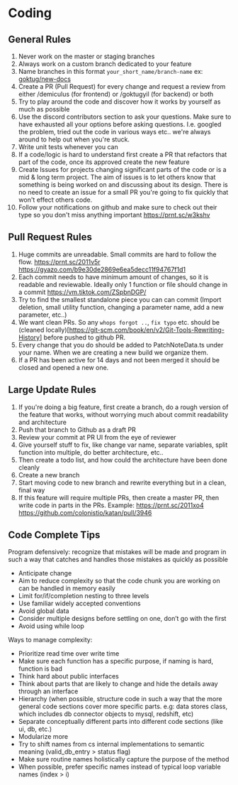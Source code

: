 # Coding

## General Rules

1. Never work on the master or staging branches
2. Always work on a custom branch dedicated to your feature
3. Name branches in this format `your_short_name/branch-name` ex: [goktug/new-docs](https://github.com/colonistio/katan/pull/2877)
4. Create a PR (Pull Request) for every change and request a review from either /demiculus (for frontend) or /goktugyil (for backend) or both
5. Try to play around the code and discover how it works by yourself as much as possible
6. Use the discord contributors section to ask your questions. Make sure to have exhausted all your options before asking questions. I.e. googled the problem, tried out the code in various ways etc.. we're always around to help out when you're stuck.
7. Write unit tests whenever you can
8. If a code/logic is hard to understand first create a PR that refactors that part of the code, once its approved create the new feature
9. Create Issues for projects changing significant parts of the code or is a mid & long term project. The aim of issues is to let others know that something is being worked on and discussing about its design. There is no need to create an issue for a small PR you're going to fix quickly that won't effect others code. 
10. Follow your notifications on github and make sure to check out their type so you don't miss anything important https://prnt.sc/w3kshv

## Pull Request Rules

1. Huge commits are unreadable. Small commits are hard to follow the flow. https://prnt.sc/2011v5r https://gyazo.com/b9e30de2869e6ea5decc11f94767f1d1 
2. Each commit needs to have minimum amount of changes, so it is readable and reviewable. Ideally only 1 function or file should change in a commit https://vm.tiktok.com/ZSpbnDGP/
3. Try to find the smallest standalone piece you can can commit (Import deletion, small utility function, changing a parameter name, add a new parameter, etc..)
4. We want clean PRs. So any `whops forgot ..`, `fix typo` etc. should be (cleaned locally)[https://git-scm.com/book/en/v2/Git-Tools-Rewriting-History] before pushed to github PR. 
5. Every change that you do should be added to PatchNoteData.ts under your name. When we are creating a new build we organize them. 
6. If a PR has been active for 14 days and not been merged it should be closed and opened a new one.

## Large Update Rules

1. If you're doing a big feature, first create a branch, do a rough version of the feature that works, without worrying much about commit readability and architecture
2. Push that branch to Github as a draft PR
3. Review your commit at PR UI from the eye of reviewer 
4. Give yourself stuff to fix, like change var name, separate variables, split function into multiple, do better architecture, etc..
5. Then create a todo list, and how could the architecture have been done cleanly
6. Create a new branch
7. Start moving code to new branch and rewrite everything but in a clean, final way
8. If this feature will require multiple PRs, then create a master PR, then write code in parts in the PRs. Example: https://prnt.sc/2011xo4 https://github.com/colonistio/katan/pull/3946

## Code Complete Tips

Program defensively: recognize that mistakes will be made and program in such a way that catches and handles those mistakes as quickly as possible
- Anticipate change
- Aim to reduce complexity so that the code chunk you are working on can be handled in memory easily 
- Limit for/if/completion nesting to three levels
- Use familiar widely accepted conventions
- Avoid global data
- Consider multiple designs before settling on one, don’t go with the first
- Avoid using while loop

Ways to manage complexity:
- Prioritize read time over write time
- Make sure each function has a specific purpose, if naming is hard, function is bad
- Think hard about public interfaces
- Think about parts that are likely to change and hide the details away through an interface
- Hierarchy (when possible, structure code in such a way that the more general code sections cover more specific parts. e.g: data stores class, which includes db connector objects to mysql, redshift, etc)
- Separate conceptually different parts into different code sections (like ui, db, etc.)
- Modularize more
- Try to shift names from cs internal implementations to semantic meaning (valid_db_entry > status flag)
- Make sure routine names holistically capture the purpose of the method
- When possible, prefer specific names instead of typical loop variable names (index > i)

